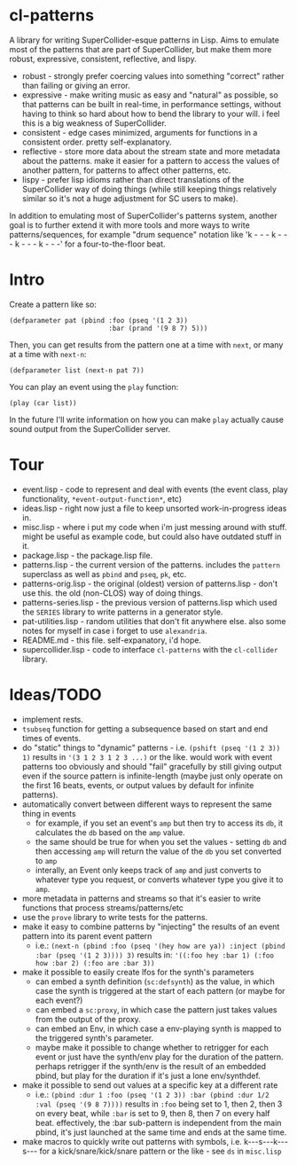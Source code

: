 # cl-patterns

A library for writing SuperCollider-esque patterns in Lisp. Aims to emulate most of the patterns that are part of SuperCollider, but make them more robust, expressive, consistent, reflective, and lispy.

* robust - strongly prefer coercing values into something "correct" rather than failing or giving an error.
* expressive - make writing music as easy and "natural" as possible, so that patterns can be built in real-time, in performance settings, without having to think so hard about how to bend the library to your will. i feel this is a big weakness of SuperCollider.
* consistent - edge cases minimized, arguments for functions in a consistent order. pretty self-explanatory.
* reflective - store more data about the stream state and more metadata about the patterns. make it easier for a pattern to access the values of another pattern, for patterns to affect other patterns, etc.
* lispy - prefer lisp idioms rather than direct translations of the SuperCollider way of doing things (while still keeping things relatively similar so it's not a huge adjustment for SC users to make).

In addition to emulating most of SuperCollider's patterns system, another goal is to further extend it with more tools and more ways to write patterns/sequences, for example "drum sequence" notation like 'k - - - k - - - k - - - k - - -' for a four-to-the-floor beat.

Intro
=====

Create a pattern like so:

```
(defparameter pat (pbind :foo (pseq '(1 2 3))
                         :bar (prand '(9 8 7) 5)))
```

Then, you can get results from the pattern one at a time with `next`, or many at a time with `next-n`:

```
(defparameter list (next-n pat 7))
```

You can play an event using the `play` function:

```
(play (car list))
```

In the future I'll write information on how you can make `play` actually cause sound output from the SuperCollider server.

Tour
====

* event.lisp - code to represent and deal with events (the event class, play functionality, `*event-output-function*`, etc)
* ideas.lisp - right now just a file to keep unsorted work-in-progress ideas in.
* misc.lisp - where i put my code when i'm just messing around with stuff. might be useful as example code, but could also have outdated stuff in it.
* package.lisp - the package.lisp file.
* patterns.lisp - the current version of the patterns. includes the `pattern` superclass as well as `pbind` and `pseq`, `pk`, etc.
* patterns-orig.lisp - the original (oldest) version of patterns.lisp - don't use this. the old (non-CLOS) way of doing things.
* patterns-series.lisp - the previous version of patterns.lisp which used the `SERIES` library to write patterns in a generator style.
* pat-utilities.lisp - random utilities that don't fit anywhere else. also some notes for myself in case i forget to use `alexandria`.
* README.md - this file. self-expanatory, i'd hope.
* supercollider.lisp - code to interface `cl-patterns` with the `cl-collider` library.

Ideas/TODO
==========

* implement rests.
* `tsubseq` function for getting a subsequence based on start and end times of events.
* do "static" things to "dynamic" patterns - i.e. `(pshift (pseq '(1 2 3)) 1)` results in `'(3 1 2 3 1 2 3 ...)` or the like. would work with event patterns too obviously and should "fail" gracefully by still giving output even if the source pattern is infinite-length (maybe just only operate on the first 16 beats, events, or output values by default for infinite patterns).
* automatically convert between different ways to represent the same thing in events
  * for example, if you set an event's `amp` but then try to access its `db`, it calculates the `db` based on the `amp` value.
  * the same should be true for when you set the values - setting `db` and then accessing `amp` will return the value of the `db` you set converted to `amp`
  * interally, an Event only keeps track of `amp` and just converts to whatever type you request, or converts whatever type you give it to `amp`.
* more metadata in patterns and streams so that it's easier to write functions that process streams/patterns/etc
* use the `prove` library to write tests for the patterns.
* make it easy to combine patterns by "injecting" the results of an event pattern into its parent event pattern
  * i.e.:
  `(next-n (pbind :foo (pseq '(hey how are ya)) :inject (pbind :bar (pseq '(1 2 3)))) 3)`
  results in:
  `'((:foo hey :bar 1) (:foo how :bar 2) (:foo are :bar 3))`
* make it possible to easily create lfos for the synth's parameters
  * can embed a synth definition (`sc:defsynth`) as the value, in which case the synth is triggered at the start of each pattern (or maybe for each event?)
  * can embed a `sc:proxy`, in which case the pattern just takes values from the output of the proxy.
  * can embed an Env, in which case a env-playing synth is mapped to the triggered synth's parameter.
  * maybe make it possible to change whether to retrigger for each event or just have the synth/env play for the duration of the pattern. perhaps retrigger if the synth/env is the result of an embedded pbind, but play for the duration if it's just a lone env/synthdef.
* make it possible to send out values at a specific key at a different rate
  * i.e.: `(pbind :dur 1 :foo (pseq '(1 2 3)) :bar (pbind :dur 1/2 :val (pseq '(9 8 7))))` results in `:foo` being set to 1, then 2, then 3 on every beat, while `:bar` is set to 9, then 8, then 7 on every half beat. effectively, the :bar sub-pattern is independent from the main pbind, it's just launched at the same time and ends at the same time.
* make macros to quickly write out patterns with symbols, i.e. k---s---k---s--- for a kick/snare/kick/snare pattern or the like - see `ds` in `misc.lisp`
